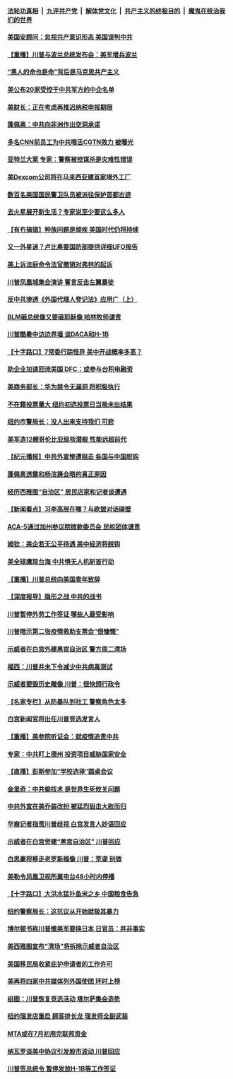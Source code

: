 

####  [法轮功真相](../../../../basic/blob/master/README.md?t=06250802) &nbsp;|&nbsp; [九评共产党](../../../../9ping.md/blob/master/README.md?t=06250802) &nbsp;|&nbsp; [解体党文化](../../../../jtdwh.md/blob/master/README.md?t=06250802)  &nbsp;|&nbsp; [共产主义的终极目的](../../../../gczydzjmd.md/blob/master/README.md?t=06250802) &nbsp;|&nbsp; [魔鬼在统治我们的世界](../../../../mgztzwmdsj.md/blob/master/README.md?t=06250802) 

#### [美国安顾问：忽视共产意识形态 美国误判中共](../pages/nsc412/n12210262.md?t=06250802) 

#### [【重播】川普与波兰总统发布会：美军增兵波兰](../pages/nsc412/n12209733.md?t=06250802) 

#### [“黑人的命也是命”背后是马克思共产主义](../pages/nsc412/n12210133.md?t=06250802) 

#### [美公布20家受控于中共军方的中企名单](../pages/nsc412/n12210247.md?t=06250802) 

#### [美财长：正在考虑再推迟纳税申报期限](../pages/nsc412/n12210110.md?t=06250802) 

#### [蓬佩奥：中共向非洲作出空洞承诺](../pages/nsc412/n12210177.md?t=06250802) 

#### [多名CNN前员工为中共喉舌CGTN效力 被曝光](../pages/nsc412/n12209805.md?t=06250802) 

#### [亚特兰大案 专家：警察被控谋杀是灾难性错误](../pages/nsc412/n12210013.md?t=06250802) 

#### [美Dexcom公司将在马来西亚建首家境外工厂](../pages/nsc412/n12209271.md?t=06250802) 

#### [数百名美国国民警卫队员被派往保护首都古迹](../pages/nsc412/n12209984.md?t=06250802) 

#### [去火星展开新生活？专家说至少要这么多人](../pages/nsc412/n12209908.md?t=06250802) 

#### [【有冇搞错】种族问题是顽疾 美国时代仍将持续](../pages/nsc412/n12209616.md?t=06250802) 

#### [又一外星迷？卢比奥要国防部提供详细UFO报告](../pages/nsc412/n12209748.md?t=06250802) 

#### [美上诉法庭命令法官撤销对弗林的起诉](../pages/nsc412/n12209815.md?t=06250802) 

#### [川普凤凰城集会演讲 誓言反击左翼暴徒](../pages/nsc412/n12209582.md?t=06250802) 

#### [反中共渗透《外国代理人登记法》应用广（上）](../pages/nsc412/n12208404.md?t=06250802) 

#### [BLM砸总统像又要砸耶稣像 哈林牧师谴责](../pages/nsc412/n12208413.md?t=06250802) 

#### [川普酷暑中访边界墙 谈DACA和H-1B](../pages/nsc412/n12209551.md?t=06250802) 

#### [【十字路口】7常委行踪怪异 美中开战概率多高？](../pages/nsc412/n12208020.md?t=06250802) 

#### [助企业加速回流美国 DFC：或参与台积电融资](../pages/nsc412/n12209064.md?t=06250802) 

#### [美商务部长：华为禁令无漏洞 将积极执行](../pages/nsc412/n12208757.md?t=06250802) 

#### [不在籍投票量大  纽约初选投票日当晚未出结果](../pages/nsc412/n12208496.md?t=06250802) 

#### [纽约市警局长：没人出来支持我们 可悲](../pages/nsc412/n12208418.md?t=06250802) 

#### [美军造12艘哥伦比亚级核潜舰 性能远超前代](../pages/nsc412/n12208324.md?t=06250802) 

#### [【纪元播报】中共外宣惨遭阻击 各国与中国脱钩](../pages/nsc412/n12207943.md?t=06250802) 

#### [蓬佩奥透露和杨洁篪会晤的真正原因](../pages/nsc412/n12208086.md?t=06250802) 

#### [经历西雅图“自治区” 居民店家和记者谈遭遇](../pages/nsc412/n12208062.md?t=06250802) 

#### [【新闻看点】习李高层在哪？与欧盟对话碰壁](../pages/nsc412/n12207971.md?t=06250802) 

#### [ACA-5通过加州参议院拨款委员会 民权团体谴责](../pages/nsc412/n12207987.md?t=06250802) 

#### [姆钦：美企若无公平待遇 美中经济将脱钩](../pages/nsc412/n12207735.md?t=06250802) 

#### [美全球鹰现台海 中共惧无人机斩首行动](../pages/nsc412/n12207763.md?t=06250802) 

#### [【重播】川普总统向美国青年致辞](../pages/nsc412/n12207619.md?t=06250802) 

#### [【深度报导】隐形之战 中共的战书](../pages/nsc412/n12200980.md?t=06250802) 

#### [川普暂停外劳工作签证 哪些人最受影响](../pages/nsc412/n12207785.md?t=06250802) 

#### [川普暗示第二张疫情救助支票会“很慷慨”](../pages/nsc412/n12207767.md?t=06250802) 

#### [示威者在白宫外建黑宫自治区 警方周二清场](../pages/nsc412/n12207719.md?t=06250802) 

#### [福西：川普并未下令减少中共病毒测试](../pages/nsc412/n12207515.md?t=06250802) 

#### [示威者要毁历史雕像 川普：很快颁行政令](../pages/nsc412/n12207491.md?t=06250802) 

#### [【名家专栏】从防暴队到社工 警察角色太多](../pages/nsc412/n12206746.md?t=06250802) 

#### [白宫新闻官将出任川普竞选发言人](../pages/nsc412/n12207502.md?t=06250802) 

#### [【重播】美参院听证会：就疫情追责中共](../pages/nsc412/n12207370.md?t=06250802) 

#### [专家：中共盯上德州 投资项目威胁国家安全](../pages/nsc412/n12207441.md?t=06250802) 

#### [【直播】彭斯参加“学校选择”圆桌会议](../pages/nsc412/n12207136.md?t=06250802) 

#### [金里奇：中共偷技术 是世界生死攸关问题](../pages/nsc412/n12207082.md?t=06250802) 

#### [中共外宣在美乔装改扮 被猛烈狙击大败而归](../pages/nsc412/n12207048.md?t=06250802) 

#### [华裔记者指责川普歧视 白宫发言人妙语回应](../pages/nsc412/n12206915.md?t=06250802) 

#### [示威者在白宫旁建“黑宫自治区” 川普回应](../pages/nsc412/n12206641.md?t=06250802) 

#### [白思豪将移走老罗斯福像 川普：荒谬 别做](../pages/nsc412/n12205759.md?t=06250802) 

#### [美勒令凤凰卫视所属电台48小时内停播](../pages/nsc412/n12205664.md?t=06250802) 

#### [【十字路口】大洪水猛扑鱼米之乡 中国粮食告急](../pages/nsc412/n12205567.md?t=06250802) 

#### [纽约警察局长：这抗议从开始就极其暴力](../pages/nsc412/n12205750.md?t=06250802) 

#### [博尔顿书称川普撤美军要挟日本 日官员：并非事实](../pages/nsc412/n12206543.md?t=06250802) 

#### [美西雅图宣布“清场”将拆除示威者自治区](../pages/nsc412/n12206432.md?t=06250802) 

#### [美国移民局收紧庇护申请者的工作许可](../pages/nsc412/n12206240.md?t=06250802) 

#### [美再将四家中共媒体列外国使团 环时上榜](../pages/nsc412/n12205059.md?t=06250802) 

#### [组图：川普恢复竞选活动 塔尔萨集会造势](../pages/nsc412/n12204200.md?t=06250802) 

#### [纽约理发店重启 顾客排长龙 理发师全副武装](../pages/nsc412/n12205742.md?t=06250802) 

#### [MTA或在7月初用完联邦资金](../pages/nsc412/n12205756.md?t=06250802) 

#### [纳瓦罗谈美中协议引发股市波动 川普回应](../pages/nsc412/n12205543.md?t=06250802) 

#### [川普签总统令 暂停发放H-1B等工作签证](../pages/nsc412/n12205286.md?t=06250802) 

